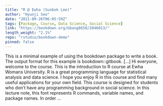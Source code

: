 ```yaml
---
title: "R @ Ewha (Sunbok Lee)"
author: "Hyunji Seo"
date: "2021-09-26T06:05:59Z"
tags: [Package, Course, Data Science, Social Science]
link: "https://bookdown.org/bbang8650/2046013/"
length_weight: "2.1%"
repo: "rstudio/bookdown-demo"
pinned: false
---
```


This is a minimal example of using the bookdown package to write a book. The output format for this example is bookdown::gitbook. [...] Hi everyone, welcome to the course. This is the introduction to R course at Ewha Womans University. R is a great programming language for statistical analysis and data science. I hope you enjoy R in this course and find many useful applications for your own field. This course is designed for students who don’t have any programming background in social science. In this lecture note, this font
represents R commands, variable names, and package names. In order ...
